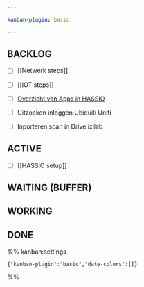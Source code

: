 ```yaml
---

kanban-plugin: basic

---
```


## BACKLOG

- [ ] [[Netwerk steps]]
- [ ] [[IOT steps]]
- [ ] [Overzicht van Apps in HASSIO](Overzicht%20van%20Apps%20in%20HASSIO.md)
- [ ] Uitzoeken inloggen Ubiquiti Unifi
- [ ] Inporteren scan in Drive izilab


## ACTIVE

- [ ] [[HASSIO setup]]


## WAITING (BUFFER)



## WORKING



## DONE





%% kanban:settings
```
{"kanban-plugin":"basic","date-colors":[]}
```
%%